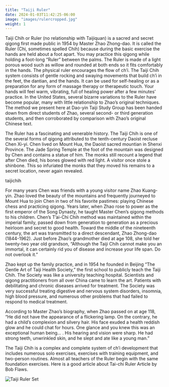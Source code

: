 ```yaml
---
title: "Taiji Ruler"
date: 2024-01-03T11:42:25-06:00
image: "images/rulercropped.jpg"
weight: 1
---
```


Taiji Chih or Ruler (no relationship with Taijiquan) is a sacred and secret qigong first made public in 1954 by Master Zhao Zhong-dao. It is called the Ruler (Chi, sometimes spelled Chih) because during the basic exercise the hands are held about a foot apart. You may practice this qigong while holding a foot-long “Ruler” between the palms. The Ruler is made of a light porous wood such as willow and rounded at both ends so it fits comfortably in the hands. The physical ruler encourages the flow of ch’i. The Taiji Chih system consists of gentle rocking and swaying movements that build ch’i in the feet, the dantian, and the hands. It can be used for self-healing or as a preparation for any form of massage therapy or therapeutic touch. Your hands will feel warm, vibrating, full of healing power after a few minutes’ practice. In the United States, several bizarre variations to the Ruler have become popular, many with little relationship to Zhao’s original techniques. The method we present here at Dao-yin Taiji Study Group has been handed down from direct students of Zhao, several second- or third generation students, and then corroborated by comparison with Zhao’s original Chinese text.

The Ruler has a fascinating and venerable history. The Taiji Chih is one of the several forms of qigong attributed to the tenth-century Daoist recluse Chen Xi-yi. Chen lived on Mount Hua, the Daoist sacred mountian in Shenxi Province. The Jade Spring Temple at the foot of the mountain was designed by Chen and contains a statue of him. The monks still recount a legend that after Chen died, his bones glowed with red light. A visitor once stole a shinbone. This so infuriated the monks that they moved his remains to a secret location, never again revealed.

taijichih

For many years Chen was friends with a young visitor name Zhao Kuang-yin. Zhao loved the beauty of the mountains and frequently journeyed to Mount Hua to join Chen in two of his favorite pastimes: playing Chinese chess and practicing qigong. Years later, when Zhao rose to power as the first emperor of the Song Dynasty, he taught Master Chen’s qigong methods to his children. Chen’s T’ai-Chi Chih method was maintained within the imperial family, passed down from generation to generation as a precious heirloom and secret to good health. Toward the middle of the nineteenth century, the art was transmitted to a direct descendant, Zhao Zhong-dao (1844-1962). Just before Zhao’s grandmother died at age 108, she told her twenty-two year old grandson, “Although the Taiji Chih cannot make you an immortal, it can certainly rid you of disease and increase your life span. Do not overlook it.”

Zhao kept up the family practice, and in 1954 he founded in Beijing “The Gentle Art of Taiji Health Society,” the first school to publicly teach the Taiji Chih. The Society was like a university teaching hospital. Scientists and qigong practitioners from all over China came to learn the art. Patients with debilitating and chronic diseases arrived for treatment. The Society was very successful treating digestive and nervous system disorders, insomnia, high blood pressure, and numerous other problems that had failed to respond to medical treatment.

According to Master Zhao’s biography, when Zhao passed on at age 118, “He did not have the appearance of a flickering lamp. On the contrary, he had a child’s complexion and silvery hair. His face exuded a health reddish glow and he could chat for hours. One glance and you knew this was an exceptional human being… . His hearing and vision were sharp. He had strong teeth, unwrinkled skin, and he slept and ate like a young man.”

The Taiji Chih is a complex and complete system of ch’i development that includes numerous solo exercises, exercises with training equipment, and two-person routines. Almost all teachers of the Ruler begin with the same foundation exercises. Here is a good article about Tai-chi Ruler Article by Bob Flaws.

![Taiji Ruler Set](images/taijichih_set.jpg)
